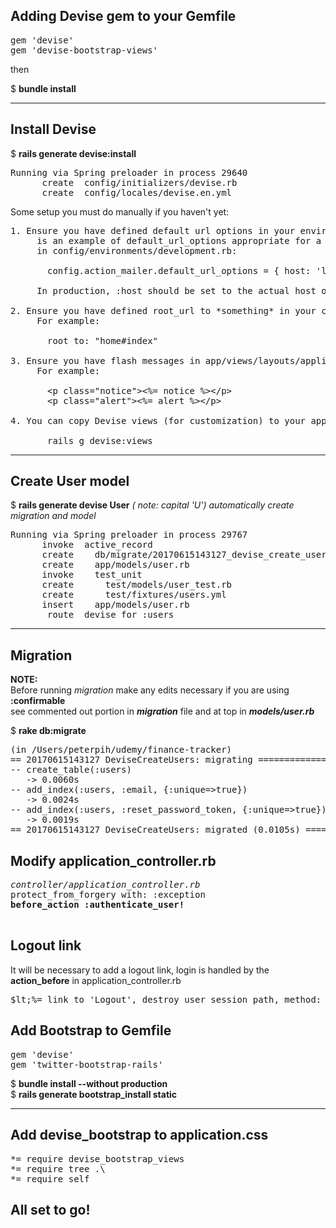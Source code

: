 <h2>Adding Devise gem to your Gemfile</h2>
<pre>
gem 'devise'
gem 'devise-bootstrap-views'
</pre>

then  

$ <b>bundle install</b>

<hr>

<h2>Install Devise</h2>  

$ <b>rails generate devise:install</b>

<pre>
Running via Spring preloader in process 29640
      create  config/initializers/devise.rb
      create  config/locales/devise.en.yml
</pre>

Some setup you must do manually if you haven't yet:

<pre>
1. Ensure you have defined default url options in your environments files. Here
     is an example of default_url_options appropriate for a development environment
     in config/environments/development.rb:

       config.action_mailer.default_url_options = { host: 'localhost', port: 3000 }

     In production, :host should be set to the actual host of your application.

2. Ensure you have defined root_url to *something* in your config/routes.rb.
     For example:

       root to: "home#index"

3. Ensure you have flash messages in app/views/layouts/application.html.erb.
     For example:
     
       &lt;p class="notice"&gt;&lt;%= notice %&gt;&lt;/p&gt;
       &lt;p class="alert"&gt;&lt;%= alert %&gt;&lt;/p&gt;

4. You can copy Devise views (for customization) to your app by running:

       rails g devise:views
</pre>

<hr>

<h2>Create User model</h2>

$ <b>rails generate devise User</b>   <em>( note: capital 'U')</em>
<em>automatically create migration and model</em>
<pre>
Running via Spring preloader in process 29767
      invoke  active_record
      create    db/migrate/20170615143127_devise_create_users.rb
      create    app/models/user.rb
      invoke    test_unit
      create      test/models/user_test.rb
      create      test/fixtures/users.yml
      insert    app/models/user.rb
       route  devise_for :users
</pre>

<hr>

<h2>Migration</h2>

<b>NOTE:</b>   
Before running <em>migration</em> make any edits necessary if you are using <b>:confirmable</b>   
see commented out portion in <b><em>migration</em></b> file and at top in <b><em>models/user.rb</em></b>

$ <b>rake db:migrate</b>
<pre>
(in /Users/peterpih/udemy/finance-tracker)
== 20170615143127 DeviseCreateUsers: migrating ================================
-- create_table(:users)
   -> 0.0060s
-- add_index(:users, :email, {:unique=>true})
   -> 0.0024s
-- add_index(:users, :reset_password_token, {:unique=>true})
   -> 0.0019s
== 20170615143127 DeviseCreateUsers: migrated (0.0105s) =======================
</pre>

<h2>Modify application_controller.rb</h2>
<pre>
<em>controller/application_controller.rb</em>
protect_from_forgery with: :exception   
<b>before_action :authenticate_user!</b>

</pre>
<h2>Logout link</h2>
It will be necessary to add a logout link, login is handled by the <b>action_before</b> in application_controller.rb
<pre>
$lt;%= link_to 'Logout', destroy_user_session_path, method: :delete %&gt;
</pre>

<h2>Add Bootstrap to Gemfile</h2>
<pre>
gem 'devise'
gem 'twitter-bootstrap-rails'
</pre>

$ <b>bundle install --without production</b>   
$ <b>rails generate bootstrap_install static</b>

<hr>

<h2>Add devise_bootstrap to application.css</h2>
<pre>
*= require devise_bootstrap_views   
*= require tree .\
*= require self
</pre>
</pre>

<h2>All set to go!</h2>

